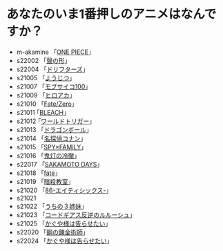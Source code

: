 # あなたのいま1番押しのアニメはなんですか？

* m-akamine 「[ONE PIECE](https://one-piece.com/)」  
* s22002 「[聲の形](http://koenokatachi-movie.com/)」 
* s22004  「[ドリフターズ](https://www.nbcuni.co.jp/rondorobe/anime/drifters/)」
* s21005 「[ようじつ](http://you-zitsu.com/)」 
* s21007 「[モブサイコ100](https://mobpsycho100.com/)」
* s21009 「[ヒロアカ](https://heroaca.com/)」 
* s21010 「[Fate/Zero](https://www.fate-zero.jp/)」
* s21011  ｢[BLEACH](https://bleach-anime.com/)｣
* s21012  ｢[ワールドトリガー](https://www.toei-anim.co.jp/tv/wt/)｣
* s21013 「[ドラゴンボール](https://www.toei-anim.co.jp/tv/dragon_s/)」 
* s21014 「[名探偵コナン](https://www.ytv.co.jp)」 
* s21015 「[SPY×FAMILY](https://www.youtube.com/watch?v=pXH1bV7URhs&t=1s)」  
* s21016 「[鬼灯の冷徹](http://www.hozukino-reitetsu.com/)」  
* s22017 「[SAKAMOTO DAYS](https://www.shonenjump.com/j/rensai/sakamoto.html)」
* s21018  「[fate](https://anime.fate-go.jp/ep7-tv/)」  
* s21019  「[暗殺教室](https://www.ansatsu-anime.com/)」
* s21020  「[86-エイティシックス-](https://anime-86.com/)」  
* s21021  
* s21022  「[うちの３姉妹](https://ameblo.jp/pmatsumoto/)」
* s21023  「[コードギアス反逆のルルーシュ](https://geass.jp/first/)」
* s21025  「[かぐや様は告らせたい](https://kaguya.love/)」
* s22020  「[鋼の錬金術師](https://www.hagaren.jp/)」
* s22024  「[かぐや様は告らせたい](https://kaguya.love/)」
